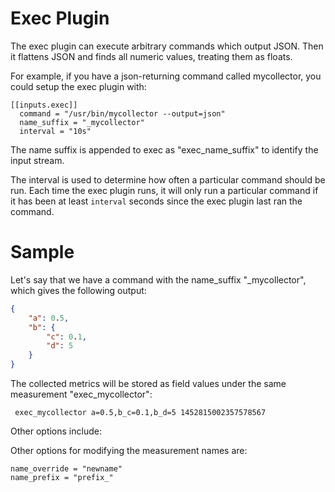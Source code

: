 # Exec Plugin

The exec plugin can execute arbitrary commands which output JSON. Then it flattens JSON and finds
all numeric values, treating them as floats.

For example, if you have a json-returning command called mycollector, you could
setup the exec plugin with:

```
[[inputs.exec]]
  command = "/usr/bin/mycollector --output=json"
  name_suffix = "_mycollector"
  interval = "10s"
```

The name suffix is appended to exec as "exec_name_suffix" to identify the input stream.

The interval is used to determine how often a particular command should be run. Each
time the exec plugin runs, it will only run a particular command if it has been at least
`interval` seconds since the exec plugin last ran the command.


# Sample

Let's say that we have a command with the name_suffix "_mycollector", which gives the following output:
```json
{
    "a": 0.5,
    "b": {
        "c": 0.1,
        "d": 5
    }
}
```

The collected metrics will be stored as field values under the same measurement "exec_mycollector":
```
 exec_mycollector a=0.5,b_c=0.1,b_d=5 1452815002357578567
```

Other options include:

Other options for modifying the measurement names are:
```
name_override = "newname"
name_prefix = "prefix_"
```
